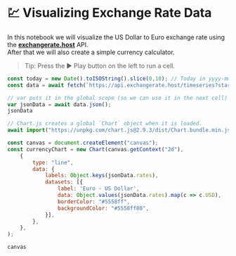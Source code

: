 # 💹 Visualizing Exchange Rate Data

In this notebook we will visualize the US Dollar to Euro exchange rate using the **[exchangerate.host](https://exchangerate.host/)** API.\
After that we will also create a simple currency calculator.

> Tip: Press the ▶ Play button on the left to run a cell.
```javascript {"properties":{"run_on_load":true,"collapsed":true}}
const today = new Date().toISOString().slice(0,10); // Today in yyyy-mm-dd format
const data = await fetch(`https://api.exchangerate.host/timeseries?start_date=2020-01-01&end_date=${today}`);

// var puts it in the global scope (so we can use it in the next cell)
var jsonData = await data.json();
jsonData
```
```javascript {"properties":{"run_on_load":true}}
// Chart.js creates a global `Chart` object when it is loaded.
await import("https://unpkg.com/chart.js@2.9.3/dist/Chart.bundle.min.js");

const canvas = document.createElement("canvas");
const currencyChart = new Chart(canvas.getContext("2d"),
    {
        type: "line",
        data: {
            labels: Object.keys(jsonData.rates),
            datasets: [{
                label: 'Euro - US Dollar',
                data: Object.values(jsonData.rates).map(c => c.USD),
                borderColor: "#5558ff",
                backgroundColor: "#5558ff80",
            }],
        },
    },
);

canvas
```